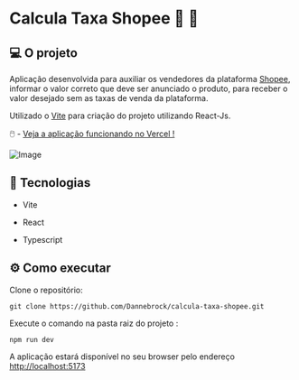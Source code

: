 # Calcula Taxa Shopee :money_with_wings: :shopping_cart: 



## 💻 O projeto

Aplicação desenvolvida para auxiliar os vendedores da plataforma  [Shopee](https://shopee.com.br/),  informar o valor correto que deve ser anunciado o produto, para receber o valor desejado sem as taxas de venda da plataforma.

Utilizado o [Vite](https://vitejs.dev/) para criação do projeto utilizando React-Js.

🖱️ - [Veja a aplicação funcionando no Vercel !](https://calcule-taxa-shopee.vercel.app/) 

 ![Image](https://imgur.com/cw20LxW) 

## :rocket: Tecnologias

- Vite

- React

- Typescript

  

## :gear: Como executar

Clone o repositório:

```
git clone https://github.com/Dannebrock/calcula-taxa-shopee.git
```

Execute o comando na pasta raiz do projeto : 

```
npm run dev 
```

A aplicação estará disponível no seu browser pelo endereço [http://localhost:5173](http://localhost:3000/)



 





